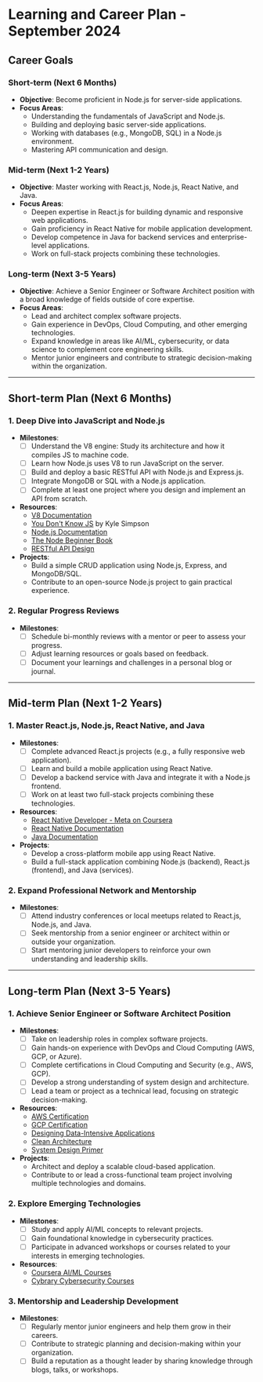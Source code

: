 # Learning and Career Plan - September 2024

## Career Goals

### Short-term (Next 6 Months)

- **Objective**: Become proficient in Node.js for server-side applications.
- **Focus Areas**:
  - Understanding the fundamentals of JavaScript and Node.js.
  - Building and deploying basic server-side applications.
  - Working with databases (e.g., MongoDB, SQL) in a Node.js environment.
  - Mastering API communication and design.

### Mid-term (Next 1-2 Years)

- **Objective**: Master working with React.js, Node.js, React Native, and Java.
- **Focus Areas**:
  - Deepen expertise in React.js for building dynamic and responsive web applications.
  - Gain proficiency in React Native for mobile application development.
  - Develop competence in Java for backend services and enterprise-level applications.
  - Work on full-stack projects combining these technologies.

### Long-term (Next 3-5 Years)

- **Objective**: Achieve a Senior Engineer or Software Architect position with a broad knowledge of fields outside of core expertise.
- **Focus Areas**:
  - Lead and architect complex software projects.
  - Gain experience in DevOps, Cloud Computing, and other emerging technologies.
  - Expand knowledge in areas like AI/ML, cybersecurity, or data science to complement core engineering skills.
  - Mentor junior engineers and contribute to strategic decision-making within the organization.

---

## **Short-term Plan (Next 6 Months)**

### 1. **Deep Dive into JavaScript and Node.js**

- **Milestones**:
  - [ ] Understand the V8 engine: Study its architecture and how it compiles JS to machine code.
  - [ ] Learn how Node.js uses V8 to run JavaScript on the server.
  - [ ] Build and deploy a basic RESTful API with Node.js and Express.js.
  - [ ] Integrate MongoDB or SQL with a Node.js application.
  - [ ] Complete at least one project where you design and implement an API from scratch.
- **Resources**:
  - [V8 Documentation](https://v8.dev/docs)
  - [You Don't Know JS](https://github.com/getify/You-Dont-Know-JS) by Kyle Simpson
  - [Node.js Documentation](https://nodejs.org/en/docs/)
  - [The Node Beginner Book](https://www.nodebeginner.org/)
  - [RESTful API Design](https://www.udemy.com/course/restful-api-design/)
- **Projects**:
  - Build a simple CRUD application using Node.js, Express, and MongoDB/SQL.
  - Contribute to an open-source Node.js project to gain practical experience.

### 2. **Regular Progress Reviews**

- **Milestones**:
  - [ ] Schedule bi-monthly reviews with a mentor or peer to assess your progress.
  - [ ] Adjust learning resources or goals based on feedback.
  - [ ] Document your learnings and challenges in a personal blog or journal.

---

## **Mid-term Plan (Next 1-2 Years)**

### 1. **Master React.js, Node.js, React Native, and Java**

- **Milestones**:
  - [ ] Complete advanced React.js projects (e.g., a fully responsive web application).
  - [ ] Learn and build a mobile application using React Native.
  - [ ] Develop a backend service with Java and integrate it with a Node.js frontend.
  - [ ] Work on at least two full-stack projects combining these technologies.
- **Resources**:
  - [React Native Developer - Meta on Coursera](https://www.coursera.org/learn/react-native-course)
  - [React Native Documentation](https://reactnative.dev/)
  - [Java Documentation](https://docs.oracle.com/en/java/)
- **Projects**:
  - Develop a cross-platform mobile app using React Native.
  - Build a full-stack application combining Node.js (backend), React.js (frontend), and Java (services).

### 2. **Expand Professional Network and Mentorship**

- **Milestones**:
  - [ ] Attend industry conferences or local meetups related to React.js, Node.js, and Java.
  - [ ] Seek mentorship from a senior engineer or architect within or outside your organization.
  - [ ] Start mentoring junior developers to reinforce your own understanding and leadership skills.

---

## **Long-term Plan (Next 3-5 Years)**

### 1. **Achieve Senior Engineer or Software Architect Position**

- **Milestones**:
  - [ ] Take on leadership roles in complex software projects.
  - [ ] Gain hands-on experience with DevOps and Cloud Computing (AWS, GCP, or Azure).
  - [ ] Complete certifications in Cloud Computing and Security (e.g., AWS, GCP).
  - [ ] Develop a strong understanding of system design and architecture.
  - [ ] Lead a team or project as a technical lead, focusing on strategic decision-making.
- **Resources**:
  - [AWS Certification](https://aws.amazon.com/certification/)
  - [GCP Certification](https://cloud.google.com/certification)
  - [Designing Data-Intensive Applications](https://dataintensive.net/)
  - [Clean Architecture](https://www.oreilly.com/library/view/clean-architecture/9780134494272/)
  - [System Design Primer](https://github.com/donnemartin/system-design-primer)
- **Projects**:
  - Architect and deploy a scalable cloud-based application.
  - Contribute to or lead a cross-functional team project involving multiple technologies and domains.

### 2. **Explore Emerging Technologies**

- **Milestones**:
  - [ ] Study and apply AI/ML concepts to relevant projects.
  - [ ] Gain foundational knowledge in cybersecurity practices.
  - [ ] Participate in advanced workshops or courses related to your interests in emerging technologies.
- **Resources**:
  - [Coursera AI/ML Courses](https://www.coursera.org/browse/data-science/machine-learning)
  - [Cybrary Cybersecurity Courses](https://www.cybrary.it/)

### 3. **Mentorship and Leadership Development**

- **Milestones**:
  - [ ] Regularly mentor junior engineers and help them grow in their careers.
  - [ ] Contribute to strategic planning and decision-making within your organization.
  - [ ] Build a reputation as a thought leader by sharing knowledge through blogs, talks, or workshops.

